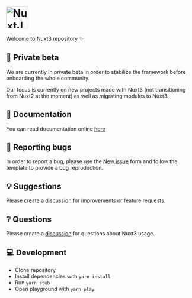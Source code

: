 <h1>
  <a href="https://nuxtjs.org">
    <img alt="NuxtJS" src="https://user-images.githubusercontent.com/904724/127682204-effdc7c6-6b46-4bf3-bd0e-a457f7530209.png" height="60">
  </a>
 </h1>

Welcome to Nuxt3 repository ✨

## 👀 Private beta

We are currently in private beta in order to stabilize the framework before onboarding the whole community.

Our focus is currently on new projects made with Nuxt3 (not transitioning from Nuxt2 at the moment) as well as migrating modules to Nuxt3.


## 📖 Documentation

You can read documentation online [here](https://nuxt3-docs.vercel.app/get-started/installation)

## 🐞 Reporting bugs

In order to report a bug, please use the [New issue](https://github.com/nuxt/framework/issues/new) form and follow the template to provide a bug reproduction.

## 💡 Suggestions

Please create a [discussion](https://github.com/nuxt/framework/discussions/new) for improvements or feature requests.

## ❔ Questions

Please create a [discussion](https://github.com/nuxt/framework/discussions/new) for questions about Nuxt3 usage.

## 💻 Development

- Clone repository
- Install dependencies with `yarn install`
- Run `yarn stub`
- Open playground with `yarn play`
